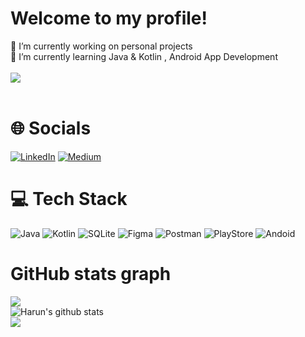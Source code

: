 # Welcome to my profile!
🔭 I’m currently working on personal projects<br>🌱 I’m currently learning Java & Kotlin , Android App Development<br> 
<br>
![](https://count.getloli.com/get/@harunuyan.github.readme)</br>
<br>
# 🌐 Socials<br/>
[![LinkedIn](https://img.shields.io/badge/LinkedIn-%230077B5.svg?logo=linkedin&logoColor=white)](https://www.linkedin.com/in/harunuyan) [![Medium](https://img.shields.io/badge/Medium-12100E?logo=medium&logoColor=white)](https://medium.com/@harunuyan)
# 💻 Tech Stack<br/>
![Java](https://img.shields.io/badge/java-%23ED8B00.svg?style=for-the-badge&logo=java&logoColor=white)
![Kotlin](https://img.shields.io/badge/kotlin-%230095D5.svg?style=for-the-badge&logo=kotlin&logoColor=white)
![SQLite](https://img.shields.io/badge/sqlite-%2307405e.svg?style=for-the-badge&logo=sqlite&logoColor=white) 
![Figma](https://img.shields.io/badge/figma-%23F24E1E.svg?style=for-the-badge&logo=figma&logoColor=white)
![Postman](https://img.shields.io/static/v1?label=<Postman>&message=<MESSAGE>&color=<ORANGE>)
![PlayStore](https://img.shields.io/badge/Google_Play-414141?style=for-the-badge&logo=google-play&logoColor=white)
![Andoid](https://img.shields.io/badge/Android-3DDC84?style=for-the-badge&logo=android&logoColor=white)<br/>

# GitHub stats graph

![](https://github-readme-stats-sigma-five.vercel.app/api?username=harunuyan&theme=radical&hide_border=false&include_all_commits=true&count_private=true)<br/>
![Harun's github stats](https://github-readme-stats.vercel.app/api/top-langs/?username=harunuyan&theme=radical&layout=compact)<br/>
<img src="https://github-readme-streak-stats.herokuapp.com/?user=harunuyan"></img><br/>
